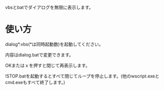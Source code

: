 vbsとbatでダイアログを無限に表示します。

# 使い方

dialog*.vbs(*は同時起動数)を起動してください。

内容はdialog.batで変更できます。

OKまたはｘを押すと閉じて再表示します。

!STOP.batを起動するとすべて閉じてループを停止します。(他のwscript.exeとcmd.exeもすべて終了します。)
